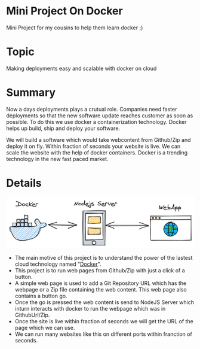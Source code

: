 # Mini Project On Docker
Mini Project for my cousins to help them learn docker ;)

# Topic
Making deployments easy and scalable with docker on cloud

# Summary 
Now a days deployments plays a crutual role. Companies need faster deployments so that the new software update reaches customer as soon as possible. To do this we use docker a containerization technology. 
Docker helps up build, ship and deploy your software.

We will build a software which would take webcontent from Github/Zip and deploy it on fly. Within fraction of seconds your website is live. We can scale the website with the help of docker containers. Docker is a trending technology in the new fast paced market.

# Details

![MiniProject](dockerminiproject.png)
- The main motive of this project is to understand the power of the lastest cloud technology named "[Docker](https://www.docker.com)".
- This project is to run web pages from Github/Zip with just a click of a button.
- A simple web page is used to add a Git Repository URL which has the webpage or a Zip file containing the web content. This web page also contains a button go.
- Once the go is pressed the web content is send to NodeJS Server which inturn interacts with docker to run the webpage which was in GithubUrl/Zip.
- Once the site is live within fraction of seconds we will get the URL of the page which we can use.
- We can run many websites like this on different ports within franction of seconds.

